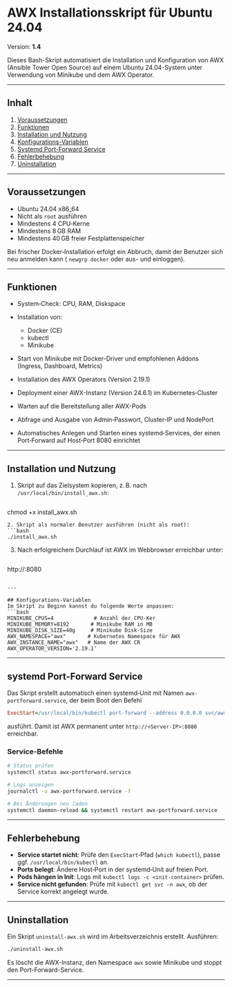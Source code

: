 # AWX Installationsskript für Ubuntu 24.04

Version: **1.4**

Dieses Bash-Skript automatisiert die Installation und Konfiguration von AWX (Ansible Tower Open Source) auf einem Ubuntu 24.04-System unter Verwendung von Minikube und dem AWX Operator.

---

## Inhalt

1. [Voraussetzungen](#voraussetzungen)
2. [Funktionen](#funktionen)
3. [Installation und Nutzung](#installation-und-nutzung)
4. [Konfigurations-Variablen](#konfigurations-variablen)
5. [Systemd Port-Forward Service](#systemd-port-forward-service)
6. [Fehlerbehebung](#fehlerbehebung)
7. [Uninstallation](#uninstallation)

---

## Voraussetzungen

* Ubuntu 24.04 x86\_64
* Nicht als `root` ausführen
* Mindestens 4 CPU‑Kerne
* Mindestens 8 GB RAM
* Mindestens 40 GB freier Festplattenspeicher

Bei frischer Docker‑Installation erfolgt ein Abbruch, damit der Benutzer sich neu anmelden kann (
`newgrp docker` oder aus- und einloggen).

---

## Funktionen

* System‑Check: CPU, RAM, Diskspace
* Installation von:

  * Docker (CE)
  * kubectl
  * Minikube
* Start von Minikube mit Docker-Driver und empfohlenen Addons (Ingress, Dashboard, Metrics)
* Installation des AWX Operators (Version 2.19.1)
* Deployment einer AWX-Instanz (Version 24.6.1) im Kubernetes‑Cluster
* Warten auf die Bereitstellung aller AWX-Pods
* Abfrage und Ausgabe von Admin‑Passwort, Cluster‑IP und NodePort
* Automatisches Anlegen und Starten eines systemd‑Services, der einen Port‑Forward auf Host‑Port 8080 einrichtet

---

## Installation und Nutzung

1. Skript auf das Zielsystem kopieren, z. B. nach `/usr/local/bin/install_awx.sh`:

   ```bash\wget https://<your-repo>/install_awx.sh -O install_awx.sh
   ```

chmod +x install\_awx.sh

````
2. Skript als normaler Benutzer ausführen (nicht als root):
```bash
./install_awx.sh
````

3. Nach erfolgreichem Durchlauf ist AWX im Webbrowser erreichbar unter:

   ```
   ```

http\://<Server-IP>:8080

````

---

## Konfigurations-Variablen
Im Skript zu Beginn kannst du folgende Werte anpassen:
```bash
MINIKUBE_CPUS=4             # Anzahl der CPU‑Ker
MINIKUBE_MEMORY=8192       # Minikube RAM in MB
MINIKUBE_DISK_SIZE=40g     # Minikube Disk-Size
AWX_NAMESPACE="awx"       # Kubernetes Namespace für AWX
AWX_INSTANCE_NAME="awx"   # Name der AWX CR
AWX_OPERATOR_VERSION='2.19.1'
````

---

## systemd Port-Forward Service

Das Skript erstellt automatisch einen systemd‑Unit mit Namen `awx-portforward.service`, der beim Boot den Befehl

```ini
ExecStart=/usr/local/bin/kubectl port-forward --address 0.0.0.0 svc/awx-service 8080:80 -n awx
```

ausführt. Damit ist AWX permanent unter `http://<Server-IP>:8080` erreichbar.

### Service-Befehle

```bash
# Status prüfen
systemctl status awx-portforward.service

# Logs anzeigen
journalctl -u awx-portforward.service -f

# Bei Änderungen neu laden
systemctl daemon-reload && systemctl restart awx-portforward.service
```

---

## Fehlerbehebung

* **Service startet nicht**: Prüfe den `ExecStart`‑Pfad (`which kubectl`), passe ggf. `/usr/local/bin/kubectl` an.
* **Ports belegt**: Ändere Host‑Port in der systemd‑Unit auf freien Port.
* **Pods hängen in Init**: Logs mit `kubectl logs -c <init-container>` prüfen.
* **Service nicht gefunden**: Prüfe mit `kubectl get svc -n awx`, ob der Service korrekt angelegt wurde.

---

## Uninstallation

Ein Skript `uninstall-awx.sh` wird im Arbeitsverzeichnis erstellt. Ausführen:

```bash
./uninstall-awx.sh
```

Es löscht die AWX-Instanz, den Namespace `awx` sowie Minikube und stoppt den Port-Forward-Service.

---

